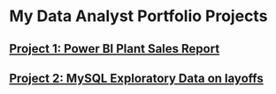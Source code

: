 #  My Data Analyst Portfolio Projects

## [Project 1: Power BI Plant Sales Report](https://github.com/Ruben-Eduard/PortfolioProjects/tree/main/Power%20BI)

## [Project 2: MySQL Exploratory Data on layoffs](https://github.com/Ruben-Eduard/PortfolioProjects/tree/main/MySQL%20Project)
